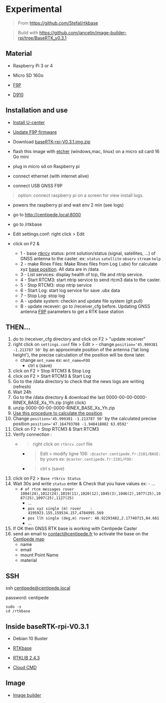 # Experimental

> From https://github.com/Stefal/rtkbase

> Build with https://github.com/jancelin/image-builder-rpi/tree/BaseRTK_v0.3.1

## Material

* Raspberry Pi 3 or 4

* Micro SD 16Go

* [F9P](https://store.drotek.com/rtk-zed-f9p-gnss)

* [D910](https://store.drotek.com/da-910-multiband-gnss-antenna)

## Installation and use

* [Install U-center](https://www.u-blox.com/en/product/u-center)

* [Update F9P firmware](https://drotek.gitbook.io/rtk-f9p-positioning-solutions/tutorials/updating-zed-f9p-firmware)

* Download [baseRTK-rpi-V0.3.1.img.zip](https://github.com/jancelin/rtkbase/releases/download/BaseRTK-rpi-V0.3.1/BaseRTK-rpi-V0_3_1.img.zip)

* flash this image with [etcher](https://www.google.com/search?client=firefox-b-1-d&q=etcher)  (windows,mac, linux) on a micro sd card 16 Go mini

* plug in micro sd on Raspberry pi

* connect ethernet (with internet alive)

* connect USB GNSS F9P 

> option: connect raspberry pi on a screen for view install logs.

* powers the raspberry pi and wait env 2 min (see logs)

* go to http://centipede.local:8000

* go to /rtkbase

* Edit settings.conf: right click > Edit 

* click on F2 &
    - 1 - base [rtkrcv](https://manpages.debian.org/unstable/rtklib/rtkrcv.1.en.html) status: print solution/status (signal, satellites, ...) of GNSS antenna to the caster. ex: ```status``` ```satellite``` ```observ``` ```stream``` ```help```
    - 2 - make Rinex Files: Make Rinex files from Log (.ubx) for calculate xyz [base position](http://rgp.ign.fr/SERVICES/calcul_online.php). All data are in /data
    - 3 - List services: display health of tcp, file and ntrip service.
    - 4 - Start RTCM3: start ntrip service to send rtcm3 data to the caster. 
    - 5 - Stop RTCM3: stop ntrip service
    - 6 - Start Log: start log service for save .ubx data
    - 7 - Stop Log: stop log
    - A - update system: checkin and update file system (git pull)
    - B - update receveir: go to /receiver_cfg before. Updating GNSS antenna [F9P](https://github.com/jancelin/rtkbase/blob/master/receiver_cfg/U-Blox_ZED-F9P_config_info.txt) parameters to get a RTK base station 

## THEN...

1. do to /receiver_cfg directory and click on F2 > "update receiver"
2. right click on ```settings.conf``` file > Edit > 
        - change ```position='45.999381 -1.213787 50'``` by an approximate position of the antenna ('lat long height'), the precise calculation of the position will be done later.
	- change ```mnt_name``` ex: ```mnt_name=FOO```
        - ctrl s (save)
3. click on F2 > Stop RTCM3 & Stop Log
4. click on F2 > Start RTCM3 & Start Log
5. Go to the /data directory to check that the news logs are writing (refresh)
6. Wait 24h
7. Go to the /data directory & download the last 0000-00-00-0000-RINEX_BASE_Xs_Yh.zip (right click)
8. unzip 0000-00-00-0000-RINEX_BASE_Xs_Yh.zip
9. [Use this procedure to calculate the position](https://jancelin.github.io/centipede/4_positionnement.html)
10. Change ```position='45.999381 -1.213787 50'```  by the calculated precise position ```position='47.164793708 -1.948418882 63.0592'```
11. Click on F2 > Stop RTCM3 & Start RTCM3
12. Verify connection : 
	- > right click on ```rtkrcv.conf``` file 
        - > Edit > modify ligne 106: ```:@caster.centipede.fr:2101/BASE:``` by yours ex: ```@caster.centipede.fr:2101/FOO:``` 
        - > ctrl s (save)
13. click on F2 > ```Base rtkrcv Status```
14. Wait 30s and write ```status``` enter & Check that you have values ex:
        - ...
	- ```# of rtcm messages rover 1004(24),1012(24),1019(11),1020(12),1045(3),1046(2),1077(25),1087(25),1097(25),1127(25)```
        - ...
        - ```pos xyz single (m) rover    : 4195923.155,159534.157,4784995.569```
        - ```pos llh single (deg,m) rover: 48.92293482,2.17740715,84.661```
        - ...
15. If OK then GNSS RTK base is working with Centipede Caster
16. send an email to contact@centipede.fr to activate the base on the [Centipede map](https://centipede.fr)
	- name
	- email
	- mount Point Name
	- material

## SSH

ssh centipede@centipede.local

password: centipede

```
sudo -s 
cd /rtkbase
```

## Inside baseRTK-rpi-V0.3.1

* Debian 10 Buster 

* [RTKbase](https://github.com/Stefal/rtkbase.git)

* [RTKLIB 2.4.3](https://github.com/tomojitakasu/RTKLIB.git)

* [Cloud CMD](https://github.com/coderaiser/cloudcmd)


## Image

* [Image builder](https://github.com/jancelin/image-builder-rpi/tree/BaseRTK_v0.3.1)




